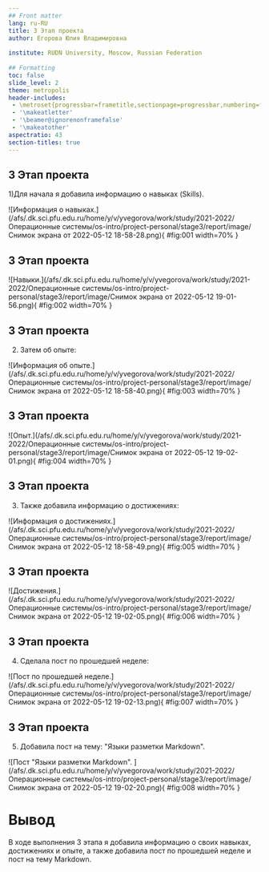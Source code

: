 ```yaml
---
## Front matter
lang: ru-RU
title: 3 Этап проекта 
author: Егорова Юлия Владимировна
	
institute: RUDN University, Moscow, Russian Federation
	
## Formatting
toc: false
slide_level: 2
theme: metropolis
header-includes: 
 - \metroset{progressbar=frametitle,sectionpage=progressbar,numbering=fraction}
 - '\makeatletter'
 - '\beamer@ignorenonframefalse'
 - '\makeatother'
aspectratio: 43
section-titles: true
---
```


## 3 Этап проекта 

1)Для начала я добавила информацию о навыках (Skills).

![Информация о навыках.](/afs/.dk.sci.pfu.edu.ru/home/y/v/yvegorova/work/study/2021-2022/Операционные системы/os-intro/project-personal/stage3/report/image/Снимок экрана от 2022-05-12 18-58-28.png){ #fig:001 width=70% }

## 3 Этап проекта

![Навыки.](/afs/.dk.sci.pfu.edu.ru/home/y/v/yvegorova/work/study/2021-2022/Операционные системы/os-intro/project-personal/stage3/report/image/Снимок экрана от 2022-05-12 19-01-56.png){ #fig:002 width=70% }

## 3 Этап проекта

2) Затем об опыте:

![Информация об опыте.](/afs/.dk.sci.pfu.edu.ru/home/y/v/yvegorova/work/study/2021-2022/Операционные системы/os-intro/project-personal/stage3/report/image/Снимок экрана от 2022-05-12 18-58-40.png){ #fig:003 width=70% }

## 3 Этап проекта

![Опыт.](/afs/.dk.sci.pfu.edu.ru/home/y/v/yvegorova/work/study/2021-2022/Операционные системы/os-intro/project-personal/stage3/report/image/Снимок экрана от 2022-05-12 19-02-01.png){ #fig:004 width=70% }

## 3 Этап проекта

3) Также добавила информацию о достижениях:

![Информация о достижениях.](/afs/.dk.sci.pfu.edu.ru/home/y/v/yvegorova/work/study/2021-2022/Операционные системы/os-intro/project-personal/stage3/report/image/Снимок экрана от 2022-05-12 18-58-49.png){ #fig:005 width=70% }

## 3 Этап проекта

![Достижения.](/afs/.dk.sci.pfu.edu.ru/home/y/v/yvegorova/work/study/2021-2022/Операционные системы/os-intro/project-personal/stage3/report/image/Снимок экрана от 2022-05-12 19-02-05.png){ #fig:006 width=70% }

## 3 Этап проекта

4) Сделала пост по прошедшей неделе:

![Пост по прошедшей неделе.](/afs/.dk.sci.pfu.edu.ru/home/y/v/yvegorova/work/study/2021-2022/Операционные системы/os-intro/project-personal/stage3/report/image/Снимок экрана от 2022-05-12 19-02-13.png){ #fig:007 width=70% }

## 3 Этап проекта

5) Добавила пост на тему: "Языки разметки Markdown".

![Пост "Языки разметки Markdown". ](/afs/.dk.sci.pfu.edu.ru/home/y/v/yvegorova/work/study/2021-2022/Операционные системы/os-intro/project-personal/stage3/report/image/Снимок экрана от 2022-05-12 19-02-20.png){ #fig:008 width=70% }

# Вывод

В ходе выполнения 3 этапа я добавила информацию о своих навыках, достижениях и опыте, а также добавила пост по прошедшей неделе и пост на тему Markdown.

